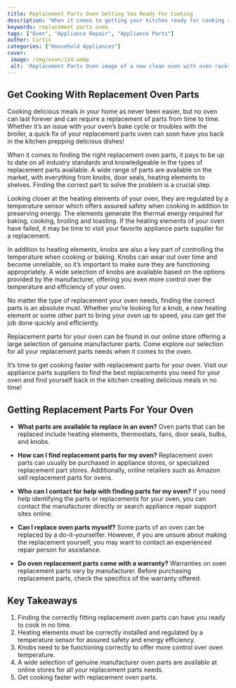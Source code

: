 ```yaml
---
title: Replacement Parts Oven Getting You Ready For Cooking
description: "When it comes to getting your kitchen ready for cooking replacement oven parts are essential Learn more about what kind of parts you should get and how to install them"
keywords: replacement parts oven
tags: ["Oven", "Appliance Repair", "Appliance Parts"]
author: Curtis
categories: ["Household Appliances"]
cover: 
 image: /img/oven/114.webp
 alt: 'Replacement Parts Oven image of a new clean oven with oven racks pulled out'
---
```

## Get Cooking With Replacement Oven Parts

Cooking delicious meals in your home as never been easier, but no oven can last forever and can require a replacement of parts from time to time. Whether it’s an issue with your oven’s bake cycle or troubles with the broiler, a quick fix of your replacement parts oven can soon have you back in the kitchen prepping delicious dishes!

When it comes to finding the right replacement oven parts, it pays to be up to date on all industry standards and knowledgeable in the types of replacement parts available. A wide range of parts are available on the market, with everything from knobs, door seals, heating elements to shelves. Finding the correct part to solve the problem is a crucial step.

Looking closer at the heating elements of your oven, they are regulated by a temperature sensor which offers assured safety when cooking in addition to preserving energy. The elements generate the thermal energy required for baking, cooking, broiling and toasting. If the heating elements of your oven have failed, it may be time to visit your favorite appliance parts supplier for a replacement. 

In addition to heating elements, knobs are also a key part of controlling the temperature when cooking or baking. Knobs can wear out over time and become unreliable, so it’s important to make sure they are functioning appropriately. A wide selection of knobs are available based on the options provided by the manufacturer, offering you even more control over the temperature and efficiency of your oven.

No matter the type of replacement your oven needs, finding the correct parts is an absolute must. Whether you’re looking for a knob, a new heating element or some other part to bring your oven up to speed, you can get the job done quickly and efficiently.

Replacement parts for your oven can be found in our online store offering a large selection of genuine manufacturer parts. Come explore our selection for all your replacement parts needs when it comes to the oven. 

It’s time to get cooking faster with replacement parts for your oven. Visit our appliance parts suppliers to find the best replacements you need for your oven and find yourself back in the kitchen creating delicious meals in no time!

## Getting Replacement Parts For Your Oven

- **What parts are available to replace in an oven?** 
Oven parts that can be replaced include heating elements, thermostats, fans, door seals, bulbs, and knobs.

- **How can I find replacement parts for my oven?** 
Replacement oven parts can usually be purchased in appliance stores, or specialized replacement part stores. Additionally, online retailers such as Amazon sell replacement parts for ovens. 

- **Who can I contact for help with finding parts for my oven?** 
If you need help identifying the parts or replacements for your oven, you can contact the manufacturer directly or search appliance repair support sites online. 

- **Can I replace oven parts myself?** 
Some parts of an oven can be replaced by a do-it-yourselfer. However, if you are unsure about making the replacement yourself, you may want to contact an experienced repair person for assistance.

- **Do oven replacement parts come with a warranty?** 
Warranties on oven replacement parts vary by manufacturer. Before purchasing replacement parts, check the specifics of the warranty offered.

## Key Takeaways 
1. Finding the correctly fitting replacement oven parts can have you ready to cook in no time.
2. Heating elements must be correctly installed and regulated by a temperature sensor for assured safety and energy efficiency.
3. Knobs need to be functioning correctly to offer more control over oven temperature.
4. A wide selection of genuine manufacturer oven parts are available at online stores for all your replacement parts needs.
5. Get cooking faster with replacement oven parts.
